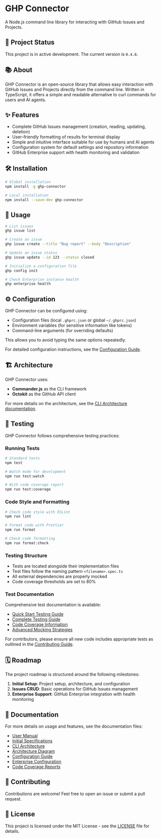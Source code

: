 # GHP Connector

A Node.js command line library for interacting with GitHub Issues and Projects.

## 🚀 Project Status

This project is in active development. The current version is `0.4.0`.

## 📚 About

GHP Connector is an open-source library that allows easy interaction with GitHub Issues and Projects directly from the command line. Written in TypeScript, it offers a simple and readable alternative to curl commands for users and AI agents.

## ✨ Features

- Complete GitHub Issues management (creation, reading, updating, deletion)
- User-friendly formatting of results for terminal display
- Simple and intuitive interface suitable for use by humans and AI agents
- Configuration system for default settings and repository information
- GitHub Enterprise support with health monitoring and validation

## 🛠️ Installation

```bash
# Global installation
npm install -g ghp-connector

# Local installation
npm install --save-dev ghp-connector
```

## 📝 Usage

```bash
# List issues
ghp issue list

# Create an issue
ghp issue create --title "Bug report" --body "Description"

# Update an issue status
ghp issue update --id 123 --status closed

# Initialize a configuration file
ghp config init

# Check Enterprise instance health
ghp enterprise health
```

## ⚙️ Configuration

GHP Connector can be configured using:

- Configuration files (local `.ghprc.json` or global `~/.ghprc.json`)
- Environment variables (for sensitive information like tokens)
- Command-line arguments (for overriding defaults)

This allows you to avoid typing the same options repeatedly.

For detailed configuration instructions, see the [Configuration Guide](./docs/configuration.md).

## 🏗️ Architecture

GHP Connector uses:

- **Commander.js** as the CLI framework
- **Octokit** as the GitHub API client

For more details on the architecture, see the [CLI Architecture documentation](./docs/cli-architecture.md).

## 🧪 Testing

GHP Connector follows comprehensive testing practices:

### Running Tests

```bash
# Standard tests
npm test

# Watch mode for development
npm run test:watch

# With code coverage report
npm run test:coverage
```

### Code Style and Formatting

```bash
# Check code style with ESLint
npm run lint

# Format code with Prettier
npm run format

# Check code formatting
npm run format:check
```

### Testing Structure

- Tests are located alongside their implementation files
- Test files follow the naming pattern `<filename>.spec.ts`
- All external dependencies are properly mocked
- Code coverage thresholds are set to 80%

### Test Documentation

Comprehensive test documentation is available:

- [Quick Start Testing Guide](./docs/testing/quick-start.md)
- [Complete Testing Guide](./docs/testing/guide.md)
- [Code Coverage Information](./docs/testing/code-coverage.md)
- [Advanced Mocking Strategies](./docs/testing/advanced-mocks.md)

For contributors, please ensure all new code includes appropriate tests as outlined in the [Contributing Guide](./CONTRIBUTING.md).

## 🗓️ Roadmap

The project roadmap is structured around the following milestones:

1. **Initial Setup**: Project setup, architecture, and configuration
2. **Issues CRUD**: Basic operations for GitHub Issues management
3. **Enterprise Support**: GitHub Enterprise integration with health monitoring

## 📖 Documentation

For more details on usage and features, see the documentation files:

- [User Manual](./docs/user-manual/index.md)
- [Initial Specifications](./docs/initial-specs.md)
- [CLI Architecture](./docs/cli-architecture.md)
- [Architecture Diagram](./docs/architecture-diagram.md)
- [Configuration Guide](./docs/configuration.md)
- [Enterprise Configuration](./docs/enterprise-configuration.md)
- [Code Coverage Reports](./docs/testing/code-coverage.md)

## 🤝 Contributing

Contributions are welcome! Feel free to open an issue or submit a pull request.

## 📄 License

This project is licensed under the MIT License - see the [LICENSE](./LICENSE) file for details.
